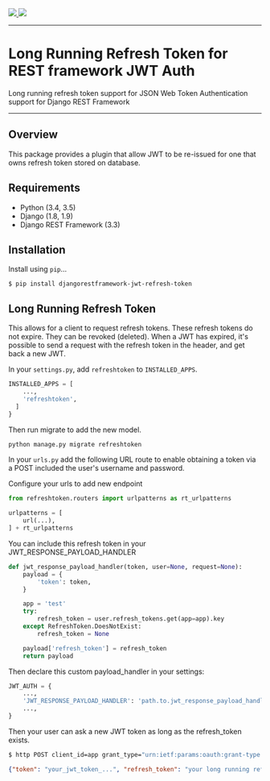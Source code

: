 <div class="badges">
    <a href="https://travis-ci.org/lock8/django-rest-framework-jwt-refresh-token">
        <img src="https://travis-ci.org/lock8/django-rest-framework-jwt-refresh-token.svg?branch=master">
    </a>
    <a href="https://pypi.python.org/pypi/djangorestframework-jwt-refresh-token">
        <img src="https://img.shields.io/pypi/v/djangorestframework-jwt-refresh-token.svg">
    </a>
</div>

---

# Long Running Refresh Token for REST framework JWT Auth

Long running refresh token support for JSON Web Token Authentication support for Django REST Framework

---

## Overview

This package provides a plugin that allow JWT to be re-issued for one that owns refresh token stored on database.


## Requirements

- Python (3.4, 3.5)
- Django (1.8, 1.9)
- Django REST Framework (3.3)

## Installation

Install using `pip`...

```
$ pip install djangorestframework-jwt-refresh-token
```

## Long Running Refresh Token

This allows for a client to request refresh tokens. These refresh tokens do not expire.
They can be revoked (deleted). When a JWT has expired, it's possible to send a request
with the refresh token in the header, and get back a new JWT.

In your `settings.py`, add `refreshtoken` to `INSTALLED_APPS`.

```python
INSTALLED_APPS = [
    ...,
    'refreshtoken',
  ]
}
```

Then run migrate to add the new model.

```bash
python manage.py migrate refreshtoken
```

In your `urls.py` add the following URL route to enable obtaining a token via a POST included the user's username and password.


Configure your urls to add new endpoint

```python
from refreshtoken.routers import urlpatterns as rt_urlpatterns

urlpatterns = [
    url(...),
] + rt_urlpatterns

```

You can include this refresh token in your JWT_RESPONSE_PAYLOAD_HANDLER

```python
def jwt_response_payload_handler(token, user=None, request=None):
    payload = {
        'token': token,
    }

    app = 'test'
    try:
        refresh_token = user.refresh_tokens.get(app=app).key
    except RefreshToken.DoesNotExist:
        refresh_token = None

    payload['refresh_token'] = refresh_token
    return payload
```

Then declare this custom payload_handler in your settings:

```python
JWT_AUTH = {
    ...,
    'JWT_RESPONSE_PAYLOAD_HANDLER': 'path.to.jwt_response_payload_handler',
    ...,
}
```

Then your user can ask a new JWT token as long as the refresh_token exists.

```bash
$ http POST client_id=app grant_type="urn:ietf:params:oauth:grant-type:jwt-bearer" refresh_token=<REFRESH_TOKEN> api_type=app http://localhost:8000/delegate/
```
```json
{"token": "your_jwt_token_...", "refresh_token": "your long running refresh token..."}
```
